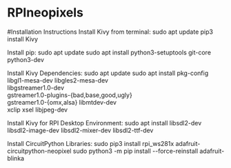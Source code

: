 # RPIneopixels

#Installation Instructions
Install Kivy from terminal:
sudo apt update
pip3 install Kivy

Install pip:
sudo apt update
sudo apt install python3-setuptools git-core python3-dev

Install Kivy Dependencies:
sudo apt update
sudo apt install pkg-config libgl1-mesa-dev libgles2-mesa-dev \
   libgstreamer1.0-dev \
   gstreamer1.0-plugins-{bad,base,good,ugly} \
   gstreamer1.0-{omx,alsa} libmtdev-dev \
   xclip xsel libjpeg-dev
   
Install Kivy for RPI Desktop Environment:
sudo apt install libsdl2-dev libsdl2-image-dev libsdl2-mixer-dev libsdl2-ttf-dev

Install CircuitPython Libraries:
sudo pip3 install rpi_ws281x adafruit-circuitpython-neopixel
sudo python3 -m pip install --force-reinstall adafruit-blinka

